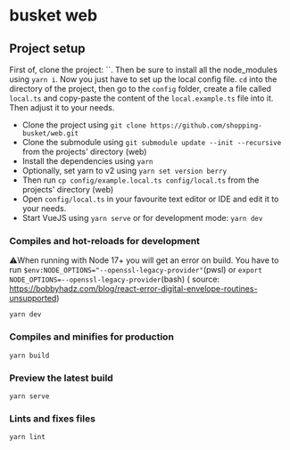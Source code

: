 # busket web

## Project setup

First of, clone the project: ``. Then be sure to install all the
node_modules using `yarn i`. Now you just have to set up the local config file. `cd` into the directory of the project,
then go to the `config` folder, create a file called `local.ts` and copy-paste the content of the `local.example.ts`
file into it. Then adjust it to your needs.

* Clone the project using `git clone https://github.com/shopping-busket/web.git`
* Clone the submodule using `git submodule update --init --recursive` from the projects' directory (web)
* Install the dependencies using `yarn`
* Optionally, set yarn to v2 using `yarn set version berry`
* Then run `cp config/example.local.ts config/local.ts` from the projects' directory (web)
* Open `config/local.ts` in your favourite text editor or IDE and edit it to your needs.
* Start VueJS using `yarn serve` or for development mode: `yarn dev`

### Compiles and hot-reloads for development

⚠️When running with Node 17+ you will get an error on build. You have to
run `$env:NODE_OPTIONS="--openssl-legacy-provider"`(pwsl) or `export NODE_OPTIONS=--openssl-legacy-provider`(bash) (
source: https://bobbyhadz.com/blog/react-error-digital-envelope-routines-unsupported)

```
yarn dev
```

### Compiles and minifies for production

```
yarn build
```

### Preview the latest build
```
yarn serve
```

### Lints and fixes files

```
yarn lint
```
